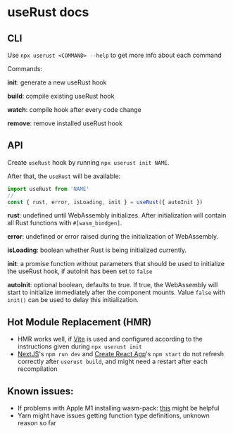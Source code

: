 # useRust docs

## CLI

Use `npx userust <COMMAND> --help` to get more info about each command

Commands:

**init**: generate a new useRust hook

**build**: compile existing useRust hook

**watch**: compile hook after every code change

**remove**: remove installed useRust hook

## API

Create `useRust` hook by running `npx userust init NAME`.

After that, the `useRust` will be available:

```js
import useRust from 'NAME'
//
const { rust, error, isLoading, init } = useRust({ autoInit })
```

**rust**: undefined until WebAssembly initializes. After initialization will contain all Rust functions with `#[wasm_bindgen]`.

**error**: undefined or error raised during the initialization of WebAssembly.

**isLoading**: boolean whether Rust is being initialized currently.

**init**: a promise function without parameters that should be used to initialize the useRust hook, if autoInit has been set to `false`

**autoInit**: optional boolean, defaults to true. If true, the WebAssembly will start to initialize immediately after the component mounts. Value `false` with `init()` can be used to delay this initialization.

## Hot Module Replacement (HMR)

- HMR works well, if [Vite](https://vitejs.dev/) is used and configured according to the instructions given during `npx userust init`
- [NextJS](https://nextjs.org/)'s `npm run dev` and [Create React App]()'s `npm start` do not refresh correctly after `userust build`, and might need a restart after each recompilation

## Known issues:

- If problems with Apple M1 installing wasm-pack: [this](https://github.com/rustwasm/wasm-pack/issues/1098#issuecomment-1226387426) might be helpful
- Yarn might have issues getting function type definitions, unknown reason so far